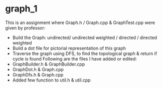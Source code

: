 # graph_1
This is an assignment where Graph.h / Graph.cpp & GraphTest.cpp were given by professor:
- Build the Graph: undirected/ undirected weighted / directed / directed weighted
- Build a dot file for pictorial representation of this graph
- Traverse the graph using DFS, to find the topological graph & return if cycle is found
Following are the files I have added or edited:
- GraphBuilder.h & GraphBuilder.cpp
- GraphDot.h & Graph.cpp
- GraphDfs.h & Graph.cpp
- Added few function to util.h & util.cpp
